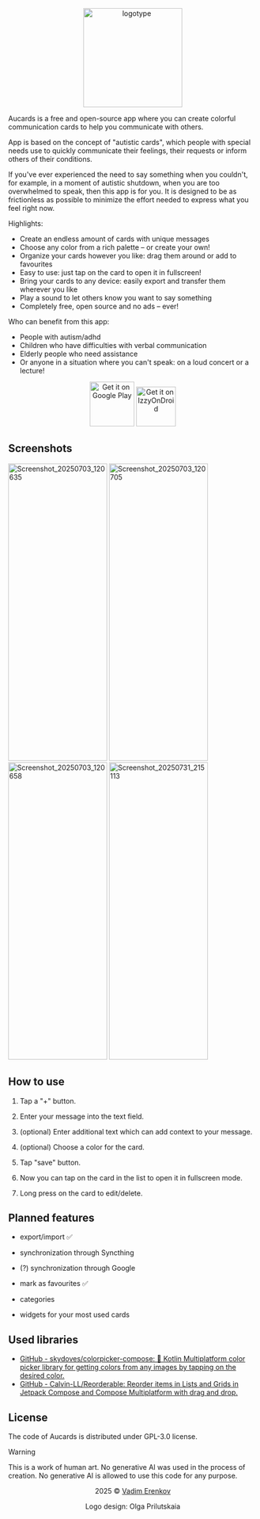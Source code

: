 <div align="center">

<img height="200" alt="logotype" src="https://github.com/user-attachments/assets/3d20bf91-1144-4e6b-8031-00efefb54352" />

</div>

Aucards is a free and open-source app where you can create colorful communication cards to help you communicate with others.

App is based on the concept of "autistic cards", which people with special needs use to quickly communicate their feelings, their requests or inform others of their conditions.

If you've ever experienced the need to say something when you couldn't, for example, in a moment of autistic shutdown, when you are too overwhelmed to speak, then this app is for you.
It is designed to be as frictionless as possible to minimize the effort needed to express what you feel right now.

Highlights:

- Create an endless amount of cards with unique messages
- Choose any color from a rich palette – or create your own!
- Organize your cards however you like: drag them around or add to favourites
- Easy to use: just tap on the card to open it in fullscreen!
- Bring your cards to any device: easily export and transfer them wherever you like
- Play a sound to let others know you want to say something
- Completely free, open source and no ads – ever!

Who can benefit from this app:

- People with autism/adhd
- Children who have difficulties with verbal communication
- Elderly people who need assistance
- Or anyone in a situation where you can't speak: on a loud concert or a lecture!

<div align="center">

[<img height="90" alt="Get it on Google Play" src="https://github.com/user-attachments/assets/11da011f-27e6-4163-b0e1-675d1f6709b2" />](https://play.google.com/store/apps/details?id=vadimerenkov.aucards)  [<img height="80" alt="Get it on IzzyOnDroid" src="https://github.com/user-attachments/assets/62f19e66-1abb-4762-a737-6cca5cef0dec" />](https://apt.izzysoft.de/fdroid/index/apk/vadimerenkov.aucards)

</div>

## Screenshots

<img width="200" height="600" alt="Screenshot_20250703_120635" src="https://github.com/user-attachments/assets/2f37c198-4db5-48d9-ac82-e69ac440c096" /> <img width="200" height="600" alt="Screenshot_20250703_120705" src="https://github.com/user-attachments/assets/e40e835c-c224-40ad-a4bc-589fbc9650bc" /> <img width="200" height="600" alt="Screenshot_20250703_120658" src="https://github.com/user-attachments/assets/65bdd2b2-7615-4232-b147-7be5eecb1b29" />  <img width="200" height="600" alt="Screenshot_20250731_215113" src="https://github.com/user-attachments/assets/2e0d0db1-0aeb-4f6e-b949-db1bb1cde5b4" />

## How to use

1. Tap a "+" button.

2. Enter your message into the text field.

3. (optional) Enter additional text which can add context to your message.

4. (optional) Choose a color for the card.

5. Tap "save" button.

6. Now you can tap on the card in the list to open it in fullscreen mode.

7. Long press on the card to edit/delete.

## Planned features

- export/import ✅

- synchronization through Syncthing

- (?) synchronization through Google

- mark as favourites ✅

- categories

- widgets for your most used cards

## Used libraries

- [GitHub - skydoves/colorpicker-compose: 🎨 Kotlin Multiplatform color picker library for getting colors from any images by tapping on the desired color.](https://github.com/skydoves/colorpicker-compose)
- [GitHub - Calvin-LL/Reorderable: Reorder items in Lists and Grids in Jetpack Compose and Compose Multiplatform with drag and drop.](https://github.com/Calvin-LL/Reorderable)

## License

The code of Aucards is distributed under GPL-3.0 license.

> [!WARNING]
> This is a work of human art. No generative AI was used in the process of creation. No generative AI is allowed to use this code for any purpose.

<div align="center">

2025 © [Vadim Erenkov](https://github.com/vadimerenkov) 

Logo design: Olga Prilutskaia

</div>
